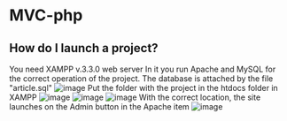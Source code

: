 # MVC-php

## How do I launch a project?
You need XAMPP v.3.3.0 web server
In it you run Apache and MySQL for the correct operation of the project.
The database is attached by the file "article.sql"
![image](https://github.com/SHIMAD4/framework-php/assets/80290217/14a0d586-89bc-4e51-887d-9118ad2d2a19)
Put the folder with the project in the htdocs folder in XAMPP
![image](https://github.com/SHIMAD4/framework-php/assets/80290217/e22dd573-4101-4aae-9ca8-d02d1a6d434e)
![image](https://github.com/SHIMAD4/framework-php/assets/80290217/46b36d1f-5a15-4833-a904-7c371f63326e)
![image](https://github.com/SHIMAD4/framework-php/assets/80290217/2b7daa23-6352-4200-ba89-2c6e25887ebe)
With the correct location, the site launches on the Admin button in the Apache item
![image](https://github.com/SHIMAD4/framework-php/assets/80290217/88e6a2c3-5659-4589-be51-97db20b7650f)
